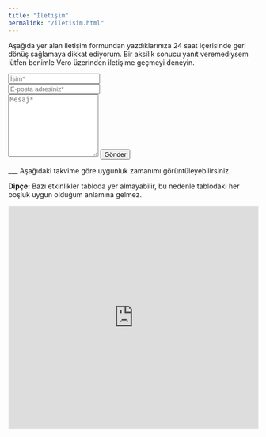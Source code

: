 ```yaml
---
title: "İletişim"
permalink: "/iletisim.html"
---
```


<form action="https://formspree.io/f/mvodwjzw" method="POST">    
<p class="mb-4">Aşağıda yer alan iletişim formundan yazdıklarınıza 24 saat içerisinde geri dönüş sağlamaya dikkat ediyorum. Bir aksilik sonucu yanıt veremediysem lütfen benimle Vero üzerinden iletişime geçmeyi deneyin.</p>
<div class="form-group row">
<div class="col-md-6">
<input class="form-control" type="text" name="name" placeholder="İsim*" required>
</div>
<div class="col-md-6">
<input class="form-control" type="email" name="_replyto" placeholder="E-posta adresiniz*" required>
</div>
</div>
<textarea rows="8" class="form-control mb-3" name="message" placeholder="Mesaj*" required></textarea>    
<input class="btn btn-success" type="submit" value="Gönder">
</form>
___
Aşağıdaki takvime göre uygunluk zamanımı görüntüleyebilirsiniz.

**Dipçe:** Bazı etkinlikler tabloda yer almayabilir, bu nedenle tablodaki her boşluk uygun olduğum anlamına gelmez.

<iframe src="https://calendar.yandex.com/embed/week?&layer_ids=11648673&tz_id=Europe/Istanbul&layer_names=My events" width="100%" height="450" frameborder="0" style="border: 1px solid #eee"></iframe>
